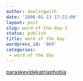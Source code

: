```yaml
---
author: dealingwith
date: '2006-01-13 17:22:00'
layout: post
slug: word-of-the-day-2
status: publish
title: word of the day
wordpress_id: '869'
categories:
 - word of the day
---
```


[paraskevidekatriaphobia][1]

   [1]: http://people.howstuffworks.com/friday-thirteenth.htm/printable

